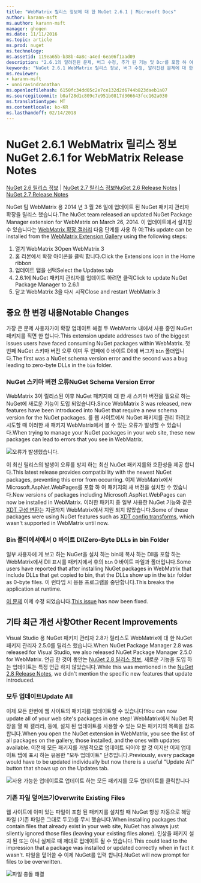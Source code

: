 ```yaml
---
title: "WebMatrix 릴리스 정보에 대 한 NuGet 2.6.1 | Microsoft Docs"
author: karann-msft
ms.author: karann-msft
manager: ghogen
ms.date: 11/11/2016
ms.topic: article
ms.prod: nuget
ms.technology: 
ms.assetid: 119ea65b-b38b-4a8c-a4ed-6ea06f1aad09
description: "2.6.1의 알려진된 문제, 버그 수정, 추가 된 기능 및 Dcr를 포함 하 여 WebMatrix 용 NuGet에 대 한 릴리스 정보입니다."
keywords: "NuGet 2.6.1 WebMatrix 릴리스 정보, 버그 수정, 알려진된 문제에 대 한 추가 기능을 Dcr"
ms.reviewer:
- karann-msft
- unniravindranathan
ms.openlocfilehash: 6150fc34dd05c2e7ce132d2d6744b823daeb1a07
ms.sourcegitcommit: b0af28d1c809c7e951b0817d306643fcc162a030
ms.translationtype: MT
ms.contentlocale: ko-KR
ms.lasthandoff: 02/14/2018
---
```

# <a name="nuget-261-for-webmatrix-release-notes"></a><span data-ttu-id="e1b53-104">NuGet 2.6.1 WebMatrix 릴리스 정보</span><span class="sxs-lookup"><span data-stu-id="e1b53-104">NuGet 2.6.1 for WebMatrix Release Notes</span></span>

<span data-ttu-id="e1b53-105">[NuGet 2.6 릴리스 정보](../release-notes/nuget-2.6.md) | [NuGet 2.7 릴리스 정보](../release-notes/nuget-2.7.md)</span><span class="sxs-lookup"><span data-stu-id="e1b53-105">[NuGet 2.6 Release Notes](../release-notes/nuget-2.6.md) | [NuGet 2.7 Release Notes](../release-notes/nuget-2.7.md)</span></span>

<span data-ttu-id="e1b53-106">NuGet 팀 WebMatrix 용 2014 년 3 월 26 일에 업데이트 된 NuGet 패키지 관리자 확장을 릴리스 했습니다.</span><span class="sxs-lookup"><span data-stu-id="e1b53-106">The NuGet team released an updated NuGet Package Manager extension for WebMatrix on March 26, 2014.</span></span>  <span data-ttu-id="e1b53-107">이 업데이트에서 설치할 수 있습니다는 [WebMatrix 확장 갤러리](http://extensions.webmatrix.com/packages/NuGetPackageManager/) 다음 단계를 사용 하 여:</span><span class="sxs-lookup"><span data-stu-id="e1b53-107">This update can be installed from the [WebMatrix Extension Gallery](http://extensions.webmatrix.com/packages/NuGetPackageManager/) using the following steps:</span></span>

1. <span data-ttu-id="e1b53-108">열기 WebMatrix 3</span><span class="sxs-lookup"><span data-stu-id="e1b53-108">Open WebMatrix 3</span></span>
2. <span data-ttu-id="e1b53-109">홈 리본에서 확장 아이콘을 클릭 합니다.</span><span class="sxs-lookup"><span data-stu-id="e1b53-109">Click the Extensions icon in the Home ribbon</span></span>
3. <span data-ttu-id="e1b53-110">업데이트 탭을 선택</span><span class="sxs-lookup"><span data-stu-id="e1b53-110">Select the Updates tab</span></span>
4. <span data-ttu-id="e1b53-111">2.6.1에 NuGet 패키지 관리자를 업데이트 하려면 클릭</span><span class="sxs-lookup"><span data-stu-id="e1b53-111">Click to update NuGet Package Manager to 2.6.1</span></span>
6. <span data-ttu-id="e1b53-112">닫고 WebMatrix 3을 다시 시작</span><span class="sxs-lookup"><span data-stu-id="e1b53-112">Close and restart WebMatrix 3</span></span>

## <a name="notable-changes"></a><span data-ttu-id="e1b53-113">중요 한 변경 내용</span><span class="sxs-lookup"><span data-stu-id="e1b53-113">Notable Changes</span></span>

<span data-ttu-id="e1b53-114">가장 큰 문제 사용자가이 확장 업데이트 해결 두 WebMatrix 내에서 사용 중인 NuGet 패키지를 직면 한 합니다.</span><span class="sxs-lookup"><span data-stu-id="e1b53-114">This extension update addresses two of the biggest issues users have faced consuming NuGet packages within WebMatrix.</span></span>  <span data-ttu-id="e1b53-115">첫 번째 NuGet 스키마 버전 오류 이며 두 번째에 0 바이트 Dll에 버그가 `bin` 폴더입니다.</span><span class="sxs-lookup"><span data-stu-id="e1b53-115">The first was a NuGet schema version error and the second was a bug leading to zero-byte DLLs in the `bin` folder.</span></span>

### <a name="nuget-schema-version-error"></a><span data-ttu-id="e1b53-116">NuGet 스키마 버전 오류</span><span class="sxs-lookup"><span data-stu-id="e1b53-116">NuGet Schema Version Error</span></span>

<span data-ttu-id="e1b53-117">WebMatrix 3이 릴리스된 이후 NuGet 패키지에 대 한 새 스키마 버전을 필요로 하는 NuGet에 새로운 기능이 도입 되었습니다.</span><span class="sxs-lookup"><span data-stu-id="e1b53-117">Since WebMatrix 3 was released, new features have been introduced into NuGet that require a new schema version for the NuGet packages.</span></span>  <span data-ttu-id="e1b53-118">를 웹 사이트에서 NuGet 패키지를 관리 하려고 시도할 때 이러한 새 패키지 WebMatrix에서 볼 수 있는 오류가 발생할 수 있습니다.</span><span class="sxs-lookup"><span data-stu-id="e1b53-118">When trying to manage your NuGet packages in your web site, these new packages can lead to errors that you see in WebMatrix.</span></span>

![오류가 발생했습니다.](./media/NuGet-2.8/webmatrix-schema-version.png)

<span data-ttu-id="e1b53-122">이 최신 릴리스의 발생이 오류를 방지 하는 최신 NuGet 패키지를와 호환성을 제공 합니다.</span><span class="sxs-lookup"><span data-stu-id="e1b53-122">This latest release provides compatibility with the newest NuGet packages, preventing this error from occurring.</span></span> <span data-ttu-id="e1b53-123">이제 WebMatrix에서 Microsoft.AspNet.WebPages를 포함 하 여 패키지의 새 버전을 설치할 수 있습니다.</span><span class="sxs-lookup"><span data-stu-id="e1b53-123">New versions of packages including Microsoft.AspNet.WebPages can now be installed in WebMatrix.</span></span>  <span data-ttu-id="e1b53-124">이러한 패키지 중 일부 사용한 NuGet 기능와 같은 [XDT 구성 변환](../release-notes/nuget-2.6.md#xdt)는 지금까지 WebMatrix에서 지원 되지 않았습니다.</span><span class="sxs-lookup"><span data-stu-id="e1b53-124">Some of these packages were using NuGet features such as [XDT config transforms](../release-notes/nuget-2.6.md#xdt), which wasn't supported in WebMatrix until now.</span></span>

### <a name="zero-byte-dlls-in-bin-folder"></a><span data-ttu-id="e1b53-125">Bin 폴더에서에서 0 바이트 Dll</span><span class="sxs-lookup"><span data-stu-id="e1b53-125">Zero-Byte DLLs in bin Folder</span></span>

<span data-ttu-id="e1b53-126">일부 사용자에 게 보고 하는 NuGet을 설치 하는 bin에 복사 하는 Dll을 포함 하는 WebMatrix에서 Dll 표시를 패키지에서 후의 `bin` 0 바이트 파일과 폴더입니다.</span><span class="sxs-lookup"><span data-stu-id="e1b53-126">Some users have reported that after installing NuGet packages in WebMatrix that include DLLs that get copied to bin, that the DLLs show up in the `bin` folder as 0-byte files.</span></span>  <span data-ttu-id="e1b53-127">이 런타임 시 응용 프로그램을 중단합니다.</span><span class="sxs-lookup"><span data-stu-id="e1b53-127">This breaks the application at runtime.</span></span>

<span data-ttu-id="e1b53-128">[이 문제](https://nuget.codeplex.com/workitem/4060) 이제 수정 되었습니다.</span><span class="sxs-lookup"><span data-stu-id="e1b53-128">[This issue](https://nuget.codeplex.com/workitem/4060) has now been fixed.</span></span>

## <a name="other-recent-improvements"></a><span data-ttu-id="e1b53-129">기타 최근 개선 사항</span><span class="sxs-lookup"><span data-stu-id="e1b53-129">Other Recent Improvements</span></span>

<span data-ttu-id="e1b53-130">Visual Studio 용 NuGet 패키지 관리자 2.8가 릴리스도 WebMatrix에 대 한 NuGet 패키지 관리자 2.5.0를 릴리스 했습니다.</span><span class="sxs-lookup"><span data-stu-id="e1b53-130">When NuGet Package Manager 2.8 was released for Visual Studio, we also released NuGet Package Manager 2.5.0 for WebMatrix.</span></span>  <span data-ttu-id="e1b53-131">언급 한 것이 동안는 [NuGet 2.8 릴리스 정보](../release-notes/nuget-2.8.md#webmatrix-nuget-client-updates), 새로운 기능을 도입 하는 업데이트는 특정 언급 하지 않았습니다.</span><span class="sxs-lookup"><span data-stu-id="e1b53-131">While this was mentioned in the [NuGet 2.8 Release Notes](../release-notes/nuget-2.8.md#webmatrix-nuget-client-updates), we didn't mention the specific new features that update introduced.</span></span>

### <a name="update-all"></a><span data-ttu-id="e1b53-132">모두 업데이트</span><span class="sxs-lookup"><span data-stu-id="e1b53-132">Update All</span></span>

<span data-ttu-id="e1b53-133">이제 모든 한번에 웹 사이트의 패키지를 업데이트할 수 있습니다!</span><span class="sxs-lookup"><span data-stu-id="e1b53-133">You can now update all of your web site's packages in one step!</span></span>  <span data-ttu-id="e1b53-134">WebMatrix에서 NuGet 확장을 열 때 갤러리, 등에, 설치 된 업데이트를 사용할 수 있는 모든 패키지의 목록을 참조 합니다.</span><span class="sxs-lookup"><span data-stu-id="e1b53-134">When you open the NuGet extension in WebMatrix, you see the list of all packages on the gallery, those installed, and the ones with updates available.</span></span>  <span data-ttu-id="e1b53-135">이전에 모든 패키지를 개별적으로 업데이트 되어야 할 것 이지만 이제 업데이트 탭에 표시 하는 유용한 "모두 업데이트" 단추입니다.</span><span class="sxs-lookup"><span data-stu-id="e1b53-135">Previously, every package would have to be updated individually but now there is a useful "Update All" button that shows up on the Updates tab.</span></span>

![사용 가능한 업데이트로 업데이트 하는 모든 패키지를 모두 업데이트를 클릭합니다](./media/NuGet-2.8/webmatrix-update-all.png)

### <a name="overwrite-existing-files"></a><span data-ttu-id="e1b53-137">기존 파일 덮어쓰기</span><span class="sxs-lookup"><span data-stu-id="e1b53-137">Overwrite Existing Files</span></span>

<span data-ttu-id="e1b53-138">웹 사이트에 이미 있는 파일이 포함 된 패키지를 설치할 때 NuGet 항상 자동으로 해당 파일 (기존 파일은 그대로 두고)를 무시 했습니다.</span><span class="sxs-lookup"><span data-stu-id="e1b53-138">When installing packages that contain files that already exist in your web site, NuGet has always just silently ignored those files (leaving your existing files alone).</span></span>  <span data-ttu-id="e1b53-139">인상을 패키지 설치 된 또는 아니 실제로 때 제대로 업데이트 될 수 있습니다.</span><span class="sxs-lookup"><span data-stu-id="e1b53-139">This could lead to the impression that a package was installed or updated correctly when in fact it wasn't.</span></span>  <span data-ttu-id="e1b53-140">파일을 덮어쓸 수 이제 NuGet를 입력 합니다.</span><span class="sxs-lookup"><span data-stu-id="e1b53-140">NuGet will now prompt for files to be overwritten.</span></span>

![파일 충돌 해결](./media/NuGet-2.8/webmatrix-overwrite-file.png)
